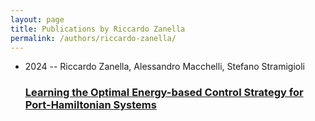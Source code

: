 ```yaml
---
layout: page
title: Publications by Riccardo Zanella
permalink: /authors/riccardo-zanella/
---
```


<ul class="post-list">
<li><span class='post-meta'>2024 -- Riccardo Zanella, Alessandro Macchelli, Stefano Stramigioli</span><h3><a class='post-link' href='../../learning-the-optimal-energy-based-control-strategy-for-port-hamiltonian-systems'>Learning the Optimal Energy-based Control Strategy for Port-Hamiltonian Systems</a></h3></li>

</ul>
